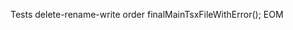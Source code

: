 Tests delete-rename-write order
<crea-delete path="src/main.tsx">
</crea-delete>
<crea-rename from="src/App.tsx" to="src/main.tsx">
</crea-rename>
<crea-write path="src/main.tsx" description="final main.tsx file.">
finalMainTsxFileWithError();
</crea-write>
EOM
